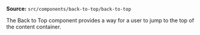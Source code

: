 **Source:** `src/components/back-to-top/back-to-top`

The Back to Top component provides a way for a user to jump to the top of the content container.